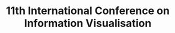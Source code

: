 ---
dateStart: 2007-07-03
dateEnd: 2007-07-06
title: "11th International Conference on Information Visualisation"
venue: "11th International Conference on Information Visualisation"
organizer: "Sandra Wipfli, Remo Burkhard, Katy Börner, Bruce Herr"
credit:
city: Zurich
state:
country: Switzerland
pdfLink:
venueImages:
---